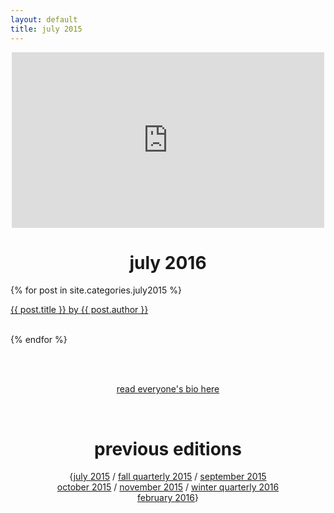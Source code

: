 ```yaml
---
layout: default
title: july 2015
---
```

<div align = "center">
    <iframe src="https://player.vimeo.com/video/132136575" width="500" height="281" frameborder="0" webkitallowfullscreen mozallowfullscreen allowfullscreen></iframe>
    <p><h1>july 2016</h1></p>
</div>
<div align="left">
    {% for post in site.categories.july2015 %}
    <div class="items-wrapper">
        <div class="item">
            <p><a href="../{{ post.url }}">{{ post.title }} by {{ post.author }}</a>
            <br />
            <br />
        </div>
    </div>
        
{% endfor %}
</div>

<br><br>
<p align="center"><a href="../july2015/people.html">read everyone's bio here</a></p>
<br>

<div align="center">
    <p><h1>previous editions</h1></p>
    {<a href="../july2015/">july 2015</a> / <a href="../fall2015/">fall quarterly 2015</a> / <a href="../september2015/">september 2015</a> <br> <a href="../october2015/">october 2015</a> / <a href="../november2015/">november 2015</a> / <a href="../winter2016/">winter quarterly 2016</a> <br> <a href="../february2016 /">february 2016</a>}
</div>

<br><br>